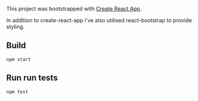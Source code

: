 This project was bootstrapped with [Create React App](https://github.com/facebookincubator/create-react-app).

In addition to create-react-app i've also utilised react-bootstrap to provide styling.

## Build

`npm start`

## Run run tests

`npm test`
